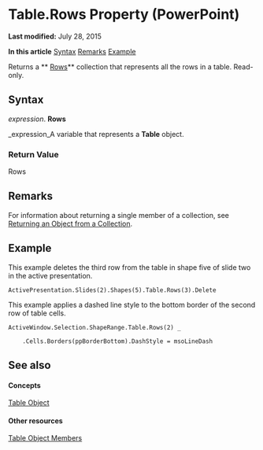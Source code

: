 
# Table.Rows Property (PowerPoint)

 **Last modified:** July 28, 2015

 **In this article**
 [Syntax](#sectionSection0)
 [Remarks](#sectionSection1)
 [Example](#sectionSection2)


Returns a  ** [Rows](9a72b6bb-2aec-e37b-f1a2-005f910e1335.md)** collection that represents all the rows in a table. Read-only.


## Syntax
<a name="sectionSection0"> </a>

 _expression_. **Rows**

 _expression_A variable that represents a  **Table** object.


### Return Value

Rows


## Remarks
<a name="sectionSection1"> </a>

For information about returning a single member of a collection, see  [Returning an Object from a Collection](d81e1323-aa12-fa1a-aa75-3cc21d06c75f.md).


## Example
<a name="sectionSection2"> </a>

This example deletes the third row from the table in shape five of slide two in the active presentation.


```
ActivePresentation.Slides(2).Shapes(5).Table.Rows(3).Delete
```

This example applies a dashed line style to the bottom border of the second row of table cells.




```
ActiveWindow.Selection.ShapeRange.Table.Rows(2) _

    .Cells.Borders(ppBorderBottom).DashStyle = msoLineDash
```


## See also
<a name="sectionSection2"> </a>


#### Concepts


 [Table Object](ebbbca9f-4591-10ce-3c74-33b46a3b7cdf.md)
#### Other resources


 [Table Object Members](97f64cfc-1762-c935-6714-b5c5b5a6cc3c.md)
